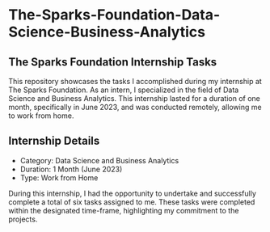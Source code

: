 # The-Sparks-Foundation-Data-Science-Business-Analytics
## The Sparks Foundation Internship Tasks


This repository showcases the tasks I accomplished during my internship at The Sparks Foundation. As an intern, I specialized in the field of Data Science and Business Analytics. This internship lasted for a duration of one month, specifically in June 2023, and was conducted remotely, allowing me to work from home.

## Internship Details

- Category: Data Science and Business Analytics
- Duration: 1 Month (June 2023)
- Type: Work from Home

During this internship, I had the opportunity to undertake and successfully complete a total of six tasks assigned to me. These tasks were completed within the designated time-frame, highlighting my commitment to the projects.

 


